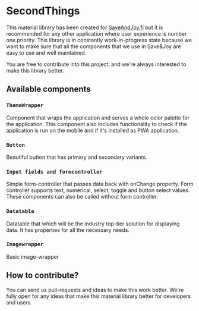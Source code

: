 # SecondThings

This material library has been created for [SaveAndJoy.fi](https://www.saveandjoy.fi) but it is recommended for any other
application where user experience is number one priority. This library is in constantly work-in-progress state
because we want to make sure that all the components that we use in Save&Joy are easy to use and well maintained.

You are free to contribute into this project, and we're always interested to make this library better.

## Available components

### `ThemeWrapper`
Component that wraps the application and serves a whole color palette for the application. This component
also includes functionality to check if the application is run on the mobile and if it's installed as PWA application.

### `Button`
Beautiful button that has primary and secondary variants.

### `Input fields and formcontroller`
Simple form-controller that passes data back with onChange property. Form controller supports text, numerical,
select, toggle and button select values. These components can also be called without form controller.

### `Datatable`
Datatable that which will be the industry top-tier solution for displaying data. It has properties for all the necessary needs.

### `Imagewrapper`
Basic image-wrapper

## How to contribute?
You can send us pull-requests and ideas to make this work better. We're fully open for any ideas that make
this material library better for developers and users.
